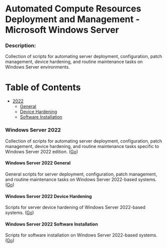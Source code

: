 Automated Compute Resources Deployment and Management - Microsoft Windows Server
===========================

### Description:

Collection of scripts for automating server deployment, configuration, patch management, device hardening, and routine maintenance tasks on Windows Server environments.

# Table of Contents

- [2022](#windows-server-2022)
    - [General](#windows-server-2022-general)
    - [Device Hardening](#windows-server-2022-device-hardening)
    - [Software Installation](#windows-server-2022-software-installation)

### Windows Server 2022

Collection of scripts for automating server deployment, configuration, patch management, device hardening, and routine maintenance tasks specific to Windows Server 2022 edition. ([Go](Microsoft/WindowsServer/2022))

#### Windows Server 2022 General

General scripts for server deployment, configuration, patch management, and routine maintenance tasks on Windows Server 2022-based systems. ([Go](2022/general))

#### Windows Server 2022 Device Hardening

Scripts for server device hardening of Windows Server 2022-based systems. ([Go](2022/hardening))

#### Windows Server 2022 Software Installation

Scripts for software installation on Windows Server 2022-based systems. ([Go](2022/software))
